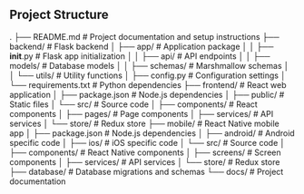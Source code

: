 ## Project Structure

.
├── README.md                 # Project documentation and setup instructions
├── backend/                  # Flask backend
│   ├── app/                 # Application package
│   │   ├── __init__.py     # Flask app initialization
│   │   ├── api/            # API endpoints
│   │   ├── models/         # Database models
│   │   ├── schemas/        # Marshmallow schemas
│   │   └── utils/          # Utility functions
│   ├── config.py           # Configuration settings
│   └── requirements.txt     # Python dependencies
├── frontend/                # React web application
│   ├── package.json        # Node.js dependencies
│   ├── public/             # Static files
│   └── src/                # Source code
│       ├── components/     # React components
│       ├── pages/          # Page components
│       ├── services/       # API services
│       └── store/          # Redux store
├── mobile/                  # React Native mobile app
│   ├── package.json        # Node.js dependencies
│   ├── android/            # Android specific code
│   ├── ios/               # iOS specific code
│   └── src/               # Source code
│       ├── components/    # React Native components
│       ├── screens/       # Screen components
│       ├── services/      # API services
│       └── store/         # Redux store
├── database/               # Database migrations and schemas
└── docs/                   # Project documentation